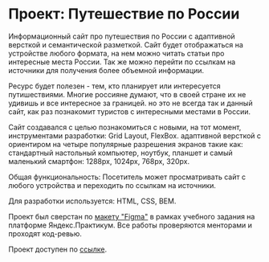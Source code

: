 # Проект: Путешествие по России

Информационный сайт про путешествия по России с адаптивной версткой и семантической разметкой. Сайт будет отображаться на устройстве любого формата, на нем можно читать статьи про интересные места России. Так же можно перейти по ссылкам на источники для получения более объемной информации.

Ресурс будет полезен - тем, кто планирует или интересуется путишествиями. Многие россияне думают, что в своей стране их не удивишь и все интересное за границей. но это не всегда так и данный сайт, как раз познакомит туристов с интересными местами в России.

Сайт создавался с целью познакомиться с новыми, на тот момент, инструментами разработки: Grid Layout, FlexBox. адаптивной версткой с ориентиром на четыре популярные разрешения экранов такие как: стандартный настольный компьютер, ноутбук, планшет и самый маленький смартфон: 1288px, 1024px, 768px, 320px.

Общая функциональность: 
Посетитель может просматривать сайт с любого устройства и переходить по ссылкам на источники.

Для разработки используется: HTML, CSS, BEM.

Проект был сверстан по [макету "Figma"](https://www.figma.com/file/5S2WSbEFL6awjVWJ0NWL8Q/Sprint-3_-Russia-_-desktop-%2B-mobile?node-id=28503%3A0) в рамках учебного задания на платформе Яндекс.Практикум. Все работы проверяются менторами и проходят код-ревью.

Проект доступен по [ссылке](https://ana-anajel.github.io/russian-travel/).